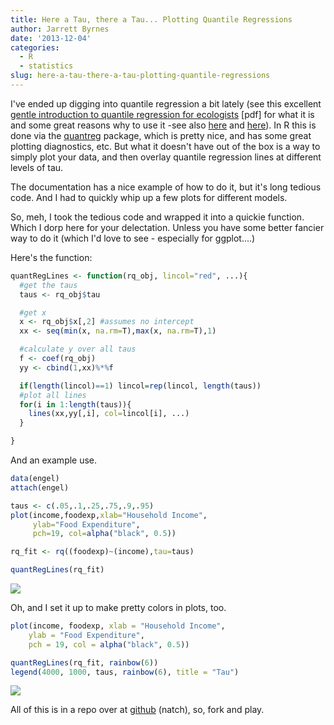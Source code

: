 ```yaml
---
title: Here a Tau, there a Tau... Plotting Quantile Regressions
author: Jarrett Byrnes
date: '2013-12-04'
categories:
  - R
  - statistics
slug: here-a-tau-there-a-tau-plotting-quantile-regressions
---
```


I've ended up digging into quantile regression a bit lately (see this excellent [gentle introduction to quantile regression
for ecologists](http://www.fort.usgs.gov/Products/Publications/21137/21137.pdf) [pdf] for what it is and some great reasons why to use it -see also [here](http://www.econ.uiuc.edu/~roger/research/intro/rq.pdf) and [here](http://www.ats.ucla.edu/stat/stata/faq/quantreg.htm)).  In R this is done via the [quantreg](http://cran.r-project.org/web/packages/quantreg/index.html) package, which is pretty nice, and has some great plotting diagnostics, etc.  But what it doesn't have out of the box is a way to simply plot your data, and then overlay quantile regression lines at different levels of tau.

The documentation has a nice example of how to do it, but it's long tedious code.  And I had to quickly whip up a few plots for different models.

So, meh, I took the tedious code and wrapped it into a quickie function.  Which I dorp here for your delectation.  Unless you have some better fancier way to do it (which I'd love to see - especially for ggplot....)

Here's the function:

```r
quantRegLines <- function(rq_obj, lincol="red", ...){
  #get the taus
  taus <- rq_obj$tau

  #get x
  x <- rq_obj$x[,2] #assumes no intercept
  xx <- seq(min(x, na.rm=T),max(x, na.rm=T),1)

  #calculate y over all taus
  f <- coef(rq_obj)
  yy <- cbind(1,xx)%*%f

  if(length(lincol)==1) lincol=rep(lincol, length(taus))
  #plot all lines
  for(i in 1:length(taus)){
    lines(xx,yy[,i], col=lincol[i], ...)
  }

}
```

And an example use.

```r
data(engel)
attach(engel)

taus <- c(.05,.1,.25,.75,.9,.95)
plot(income,foodexp,xlab="Household Income",
     ylab="Food Expenditure",
     pch=19, col=alpha("black", 0.5))

rq_fit <- rq((foodexp)~(income),tau=taus)

quantRegLines(rq_fit)
```

![](https://raw.github.com/jebyrnes/quantRegLines/master/figure/unnamed-chunk-1.png)

Oh, and I set it up to make pretty colors in plots, too.

```r
plot(income, foodexp, xlab = "Household Income",
    ylab = "Food Expenditure",
    pch = 19, col = alpha("black", 0.5))

quantRegLines(rq_fit, rainbow(6))
legend(4000, 1000, taus, rainbow(6), title = "Tau")
```

![](https://raw.github.com/jebyrnes/quantRegLines/master/figure/unnamed-chunk-2.png)

All of this is in a repo over at [github](https://github.com/jebyrnes/quantRegLines) (natch), so, fork and play.
